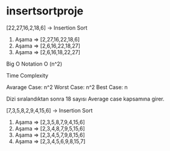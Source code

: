 # insertsortproje

[22,27,16,2,18,6] -> Insertion Sort

1. Aşama => [2,27,16,22,18,6]
2. Aşama => [2,6,16,22,18,27]
3. Aşama => [2,6,16,18,22,27]

Big O Notation 
O (n^2)

Time Complexity

Avarage Case: n^2
Worst Case: n^2
Best Case: n

Dizi sıralandıktan sonra 18 sayısı Average case kapsamına girer.

[7,3,5,8,2,9,4,15,6] -> Insertion Sort

1. Aşama => [2,3,5,8,7,9,4,15,6]
2. Aşama => [2,3,4,8,7,9,5,15,6]
3. Aşama => [2,3,4,5,7,9,8,15,6]
4. Aşama => [2,3,4,5,6,9,8,15,7]
